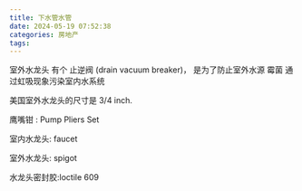 ```yaml
---
title: 下水管水管
date: 2024-05-19 07:52:38
categories: 房地产
tags:
---
```


室外水龙头 有个 止逆阀 (drain vacuum breaker)， 是为了防止室外水源 霉菌 通过虹吸现象污染室内水系统


美国室外水龙头的尺寸是 3/4 inch.

鹰嘴钳 : Pump Pliers Set

室内水龙头: faucet

室外水龙头: spigot

水龙头密封胶:loctile 609
